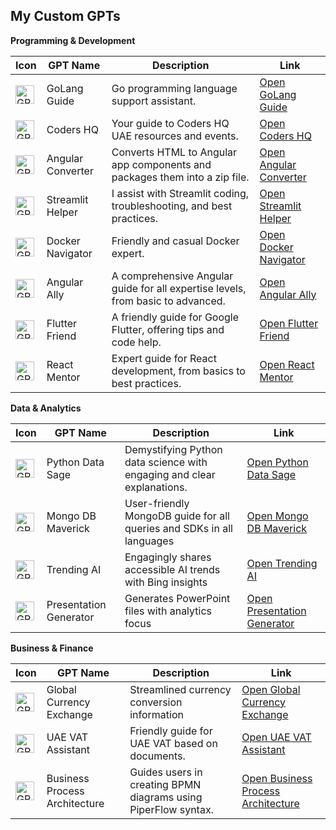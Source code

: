 ## My Custom GPTs

**Programming & Development**

| Icon | GPT Name | Description | Link |
|---|---|---|---|
| <div class="gizmo-shadow-stroke overflow-hidden rounded-full"><img src="https://files.oaiusercontent.com/file-lEcwY215qvHTgrGwDNqpXFZ1?se=2124-05-04T16%3A15%3A50Z&sp=r&sv=2023-11-03&sr=b&rscc=max-age%3D1209600%2C%20immutable&rscd=attachment%3B%20filename%3D199965ee-a29c-47aa-81c9-bd73e337076e.png&sig=d1IhJvzS68EJvDgHONPPXR6kryRsdV6aJj8pN/EgdCY%3D" class="h-full w-full bg-token-main-surface-secondary" alt="GPT" width="30" height="30"></div> | GoLang Guide | Go programming language support assistant. | [Open GoLang Guide](http://chatgpt.com/g/g-lkgT9jBkz-golang-guide) |
| <div class="gizmo-shadow-stroke overflow-hidden rounded-full"><img src="https://files.oaiusercontent.com/file-UZyaYb3Fc1sqrfoWqUYbnwMB?se=2124-05-05T10%3A28%3A52Z&amp;sp=r&amp;sv=2023-11-03&amp;sr=b&amp;rscc=max-age%3D1209600%2C%20immutable&amp;rscd=attachment%3B%20filename%3D361062964_1420581785152816_9061616852616417382_n.jpg&amp;sig=C8st39zZlypxAmz%2Bz/VGDwcN2j4jT3pfYcoHiB1w264%3D" class="h-full w-full bg-token-main-surface-secondary" alt="GPT" width="30" height="30"></div> | Coders HQ | Your guide to Coders HQ UAE resources and events. | [Open Coders HQ](http://chatgpt.com/g/g-oHTZgBnWU-coders-hq) |
| <div class="gizmo-shadow-stroke overflow-hidden rounded-full"><img src="https://files.oaiusercontent.com/file-1dZcTGowYkez9fpvCLInXaXb?se=2123-12-14T18%3A15%3A19Z&amp;sp=r&amp;sv=2021-08-06&amp;sr=b&amp;rscc=max-age%3D1209600%2C%20immutable&amp;rscd=attachment%3B%20filename%3D64bf779b-e8d9-4dbc-9ed7-9277cba37487.png&amp;sig=d6%2BKpKxBQpBtjc99g71xttqE3UmnOMS8Gzl5Mad/3Xs%3D" class="h-full w-full bg-token-main-surface-secondary" alt="GPT" width="30" height="30"></div> | Angular Converter | Converts HTML to Angular app components and packages them into a zip file. | [Open Angular Converter](http://chatgpt.com/g/g-R1GKrTi1v-angular-converter) |
| <div class="gizmo-shadow-stroke overflow-hidden rounded-full"><img src="https://files.oaiusercontent.com/file-gn8WDWscNwlh7VDhQtOaQxRm?se=2123-12-09T15%3A01%3A17Z&amp;sp=r&amp;sv=2021-08-06&amp;sr=b&amp;rscc=max-age%3D1209600%2C%20immutable&amp;rscd=attachment%3B%20filename%3D1592ac2e-f64a-4fb3-bbec-6e957a3744e4.png&amp;sig=jIoYX0yapT3Q6b62T1rbDxIow8eaGb7iB5oHJZXtolc%3D" class="h-full w-full bg-token-main-surface-secondary" alt="GPT" width="30" height="30"></div> | Streamlit Helper | I assist with Streamlit coding, troubleshooting, and best practices. | [Open Streamlit Helper](http://chatgpt.com/g/g-B5iGZl3Gf-streamlit-helper) |
| <div class="gizmo-shadow-stroke overflow-hidden rounded-full"><img src="https://files.oaiusercontent.com/file-epePhbwhQD0VIPsMbbubL4fs?se=2123-11-03T07%3A17%3A42Z&amp;sp=r&amp;sv=2021-08-06&amp;sr=b&amp;rscc=max-age%3D31536000%2C%20immutable&amp;rscd=attachment%3B%20filename%3D684dcd70-cdc5-4db2-b961-710b4808e77e.png&amp;sig=yJgeLbO%2BWYmFrs67jnGV3%2Bp3zkeOoe2qh3tN8GpSlV0%3D" class="h-full w-full bg-token-main-surface-secondary" alt="GPT" width="30" height="30"></div> | Docker Navigator | Friendly and casual Docker expert. | [Open Docker Navigator](http://chatgpt.com/g/g-ktlu88Zmz-docker-navigator) |
| <div class="gizmo-shadow-stroke overflow-hidden rounded-full"><img src="https://files.oaiusercontent.com/file-ENOk4uIZh29lDTEVyRnUVFQU?se=2123-11-19T15%3A52%3A53Z&amp;sp=r&amp;sv=2021-08-06&amp;sr=b&amp;rscc=max-age%3D1209600%2C%20immutable&amp;rscd=attachment%3B%20filename%3De0028727-116a-4854-be37-17f420d2be26.png&amp;sig=K6fFMY3Rx4DoqIF1BI04oOmoDjL31jEVEDPhYkXD7pU%3D" class="h-full w-full bg-token-main-surface-secondary" alt="GPT" width="30" height="30"></div> | Angular Ally | A comprehensive Angular guide for all expertise levels, from basic to advanced. | [Open Angular Ally](http://chatgpt.com/g/g-Dep3LtJVW-angular-ally) |
| <div class="gizmo-shadow-stroke overflow-hidden rounded-full"><img src="https://files.oaiusercontent.com/file-6qw98BdDKogoA2ITB6dEdSeR?se=2123-11-19T15%3A49%3A32Z&amp;sp=r&amp;sv=2021-08-06&amp;sr=b&amp;rscc=max-age%3D1209600%2C%20immutable&amp;rscd=attachment%3B%20filename%3Db2f842f2-1f2f-42e7-85d3-9ee3a75347d7.png&amp;sig=TohsQ1RpB1JY86k7fy1uNXaYZl5g8pv7yezbNVVYZKM%3D" class="h-full w-full bg-token-main-surface-secondary" alt="GPT" width="30" height="30"></div> | Flutter Friend | A friendly guide for Google Flutter, offering tips and code help. | [Open Flutter Friend](http://chatgpt.com/g/g-Xw3SBBYqp-flutter-friend) |
| <div class="gizmo-shadow-stroke overflow-hidden rounded-full"><img src="https://files.oaiusercontent.com/file-DtUt7dOKroKEDX15bX1mWRpA?se=2123-11-19T15%3A54%3A28Z&amp;sp=r&amp;sv=2021-08-06&amp;sr=b&amp;rscc=max-age%3D1209600%2C%20immutable&amp;rscd=attachment%3B%20filename%3D08358135-ed6c-4167-8dcf-7aa6565cb6e3.png&amp;sig=vPnaLkSkLH%2B1gKbQpv%2B%2B9u0Knyk8rZ2UkHxfXvTDsCc%3D" class="h-full w-full bg-token-main-surface-secondary" alt="GPT" width="30" height="30"></div> | React Mentor | Expert guide for React development, from basics to best practices. | [Open React Mentor](http://chatgpt.com/g/g-4dUEV8nS8-react-mentor) |


**Data & Analytics** 

| Icon | GPT Name | Description | Link |
|---|---|---|---|
| <div class="gizmo-shadow-stroke overflow-hidden rounded-full"><img src="https://files.oaiusercontent.com/file-rr1dYWXy4yvQ6Rz2rSF4oI9g?se=2123-11-19T18%3A49%3A35Z&sp=r&sv=2021-08-06&sr=b&rscc=max-age%3D1209600%2C%20immutable&rscd=attachment%3B%20filename%3Dfb55db13-29bd-4793-8231-ab0647fa1eb2.png&sig=9BooSiWtpP0fta9PrPngn%2B%2BBRzsTMglnyjQT03j6p9s%3D" class="h-full w-full bg-token-main-surface-secondary" alt="GPT" width="30" height="30"></div> | Python Data Sage | Demystifying Python data science with engaging and clear explanations. | [Open Python Data Sage](http://chatgpt.com/g/g-jsdVsp8fH-python-data-sage) |
| <div class="gizmo-shadow-stroke overflow-hidden rounded-full"><img src="https://files.oaiusercontent.com/file-uxLBfyEhtUGpPMgth59uLahZ?se=2123-11-19T19%3A05%3A35Z&sp=r&sv=2021-08-06&sr=b&rscc=max-age%3D1209600%2C%20immutable&rscd=attachment%3B%20filename%3De7ce5447-7215-43c0-99c1-3d9e58e27ae4.png&sig=AQn00D5ZYbiHYXOkoWqfI9XVlFNMsM16OKrztxQ3/vo%3D" class="h-full w-full bg-token-main-surface-secondary" alt="GPT" width="30" height="30"></div> | Mongo DB Maverick | User-friendly MongoDB guide for all queries and SDKs in all languages | [Open Mongo DB Maverick](http://chatgpt.com/g/g-hbwrIKeYp-mongo-db-maverick) |
| <div class="gizmo-shadow-stroke overflow-hidden rounded-full"><img src="https://files.oaiusercontent.com/file-evUCOfkS4S7bpNynykx7lEBf?se=2123-10-17T18%3A55%3A54Z&sp=r&sv=2021-08-06&sr=b&rscc=max-age%3D31536000%2C%20immutable&rscd=attachment%3B%20filename%3Dc9b9ef5e-1b11-45c1-8512-5d2930d133a4.png&sig=FugU0l2xi36qJcraiJH/PyEmTlfNsbPbBswruhIe5M8%3D" class="h-full w-full bg-token-main-surface-secondary" alt="GPT" width="30" height="30"></div> | Trending AI | Engagingly shares accessible AI trends with Bing insights | [Open Trending AI](http://chatgpt.com/g/g-MIzdMXtyT-trending-ai) |
| <div class="gizmo-shadow-stroke overflow-hidden rounded-full"><img src="https://files.oaiusercontent.com/file-wsPGamrPVMRc1dNnBuvfXJ3Q?se=2123-12-11T04%3A30%3A58Z&sp=r&sv=2021-08-06&sr=b&rscc=max-age%3D1209600%2C%20immutable&rscd=attachment%3B%20filename%3D52fc97aa-bbd2-4420-8ff5-e30d64a0a631.png&sig=XonpUpffj6f7uMbvfOEekzxnIU00b4McWDd%2Bd9k/j5A%3D" class="h-full w-full bg-token-main-surface-secondary" alt="GPT" width="30" height="30"></div> | Presentation Generator | Generates PowerPoint files with analytics focus | [Open Presentation Generator](http://chatgpt.com/g/g-gtmf69Kgy-presentation-generator) | 



**Business & Finance**

| Icon | GPT Name | Description | Link |
|---|---|---|---|
| <div class="gizmo-shadow-stroke overflow-hidden rounded-full"><img src="https://files.oaiusercontent.com/file-vPEvseKVA5ttEh1UcsNQgXYX?se=2123-11-06T10%3A57%3A23Z&amp;sp=r&amp;sv=2021-08-06&amp;sr=b&amp;rscc=max-age%3D31536000%2C%20immutable&amp;rscd=attachment%3B%20filename%3Dddb02991-a369-4e5d-804a-1024b22cd69a.png&amp;sig=PJWyZ1AbZLQXgJCMmq3P6CK/M23EVsyBM/6kfE7xXNU%3D" class="h-full w-full bg-token-main-surface-secondary" alt="GPT" width="30" height="30"></div> | Global Currency Exchange | Streamlined currency conversion information | [Open Global Currency Exchange](http://chatgpt.com/g/g-8srGDdqBl-global-currency-exchange) |
| <div class="gizmo-shadow-stroke overflow-hidden rounded-full"><img src="https://files.oaiusercontent.com/file-o1dBg8czpVgPilt5AVU7Oyh6?se=2123-11-05T16%3A31%3A53Z&amp;sp=r&amp;sv=2021-08-06&amp;sr=b&amp;rscc=max-age%3D31536000%2C%20immutable&amp;rscd=attachment%3B%20filename%3D20ddc001-9acf-4b18-95ab-7a84b0a04e78.png&amp;sig=pnizSQ1ErROTdqIvoXM7/s4mQCiL7jiJk7mkgnCxeuw%3D" class="h-full w-full bg-token-main-surface-secondary" alt="GPT" width="30" height="30"></div> | UAE VAT Assistant | Friendly guide for UAE VAT based on documents. | [Open UAE VAT Assistant](http://chatgpt.com/g/g-5YPN8b5eN-uae-vat-assistant) |
| <div class="gizmo-shadow-stroke overflow-hidden rounded-full"><img src="https://files.oaiusercontent.com/file-w03RGpAC8vj7xzRerrek9Hq6?se=2123-10-30T19%3A02%3A45Z&amp;sp=r&amp;sv=2021-08-06&amp;sr=b&amp;rscc=max-age%3D31536000%2C%20immutable&amp;rscd=attachment%3B%20filename%3D8d1aa770-3c3c-4214-b3f5-7b5da68e63fe.png&amp;sig=svrV6CQb0HwvdpHkfudddlQI19aBzTyS8fx8aLOScmk%3D" class="h-full w-full bg-token-main-surface-secondary" alt="GPT" width="30" height="30"></div> | Business Process Architecture | Guides users in creating BPMN diagrams using PiperFlow syntax. | [Open Business Process Architecture](http://chatgpt.com/g/g-vfknxHexk-business-process-architecture) | 




